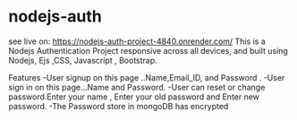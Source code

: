 # nodejs-auth
see live on: https://nodejs-auth-project-4840.onrender.com/ 
This is a Nodejs Authentication Project responsive across all devices, and built using Nodejs, Ejs ,CSS, Javascript , Bootstrap.


Features
-User signup on this page ..Name,Email_ID, and Password .
-User sign in on this page...Name and Password.
-User can reset or change password.Enter your name , Enter your old password and Enter new password. 
-The Password store in mongoDB has encrypted
